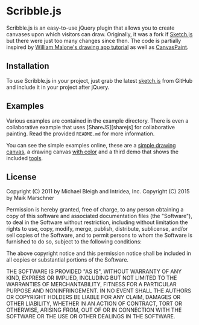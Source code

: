 # Scribble.js

Scribble.js is an easy-to-use jQuery plugin that allows you to create canvases upon
 which visitors can draw. Originally, it was a fork if [Sketch.js][sketchjs] but there were just too many changes since then. The code is partially inspired by <a href='http://www.williammalone.com/articles/create-html5-canvas-javascript-drawing-app/'>William Malone's drawing app tutorial</a> as well as <a href='http://canvaspaint.org'>CanvasPaint</a>.

[sketchjs]:https://github.com/intridea/sketch.js

## Installation

To use Scribble.js in your project, just grab the latest <a href='http://intridea.github.com/sketch.js/src/sketch.js'>sketch.js</a>
from GitHub and include it in your project after jQuery.

## Examples

Various examples are contained in the example directory. There is even a
collaborative example that uses [ShareJS][sharejs] for collaborative painting.
Read the provided `README.md` for more information.

You can see the simple examples online, these are a [simple drawing canvas][simple-demo],
a drawing canvas [with color][colors-demo] and a third demo that shows the included [tools][tools-demo].

[simple-demo]:https://rawgit.com/leMaik/scribble.js/master/example/simple.html
[colors-demo]:https://rawgit.com/leMaik/scribble.js/master/example/colors.html
[tools-demo]:https://rawgit.com/leMaik/scribble.js/master/example/tools.html

## License

Copyright (C) 2011 by Michael Bleigh and Intridea, Inc.
Copyright (C) 2015 by Maik Marschner

Permission is hereby granted, free of charge, to any person obtaining a copy of this software and associated documentation files (the "Software"), to deal in the Software without restriction, including without limitation the rights to use, copy, modify, merge, publish, distribute, sublicense, and/or sell copies of the Software, and to permit persons to whom the Software is furnished to do so, subject to the following conditions:

The above copyright notice and this permission notice shall be included in all copies or substantial portions of the Software.

THE SOFTWARE IS PROVIDED "AS IS", WITHOUT WARRANTY OF ANY KIND, EXPRESS OR IMPLIED, INCLUDING BUT NOT LIMITED TO THE WARRANTIES OF MERCHANTABILITY, FITNESS FOR A PARTICULAR PURPOSE AND NONINFRINGEMENT. IN NO EVENT SHALL THE AUTHORS OR COPYRIGHT HOLDERS BE LIABLE FOR ANY CLAIM, DAMAGES OR OTHER LIABILITY, WHETHER IN AN ACTION OF CONTRACT, TORT OR OTHERWISE, ARISING FROM, OUT OF OR IN CONNECTION WITH THE SOFTWARE OR THE USE OR OTHER DEALINGS IN THE SOFTWARE.
